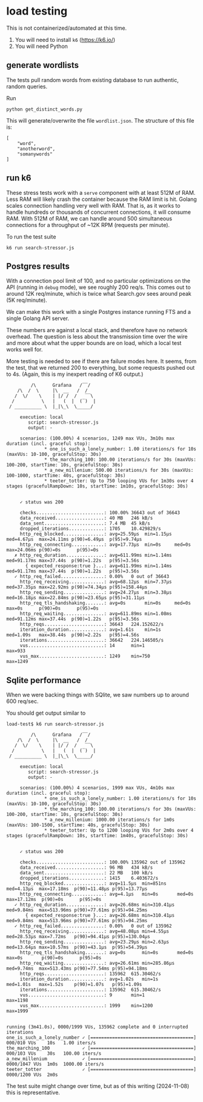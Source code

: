 # load testing

This is not containerized/automated at this time.

1. You will need to install `k6` (https://k6.io/)
2. You will need Python

## generate wordlists

The tests pull random words from existing database to run authentic, random queries.

Run

```
python get_distinct_words.py
```

This will generate/overwrite the file `wordlist.json`. The structure of this file is:

```
[
    "word",
    "anotherword",
    "somanywords"
]
```

## run k6

These stress tests work with a `serve` component with at least 512M of RAM. Less RAM will likely crash the container because the RAM limit is hit. Golang scales connection handling very well with RAM. That is, as it works to handle hundreds or thousands of concurrent connections, it will consume RAM. With 512M of RAM, we can handle around 500 simultaneous connections for a throughput of ~12K RPM (requests per minute).

To run the test suite

```
k6 run search-stressor.js
```


## Postgres results

With a connection pool limit of 100, and no particular optimizations on the API (running in `debug` mode), we see roughly 200 req/s. This comes out to around 12K req/minute, which is twice what Search.gov sees around peak (5K req/minute).

We can make this work with a single Postgres instance running FTS and a single Golang API server.

These numbers are against a local stack, and therefore have no network overhead. The question is less about the transmission time over the wire and more about what the upper bounds are on load, which a local test works well for.

More testing is needed to see if there are failure modes here. It seems, from the test, that we returned 200 to everything, but some requests pushed out to 4s. (Again, this is my inexpert reading of K6 output.)


```
         /\      Grafana   /‾‾/  
    /\  /  \     |\  __   /  /   
   /  \/    \    | |/ /  /   ‾‾\ 
  /          \   |   (  |  (‾)  |
 / __________ \  |_|\_\  \_____/ 

     execution: local
        script: search-stressor.js
        output: -

     scenarios: (100.00%) 4 scenarios, 1249 max VUs, 3m10s max duration (incl. graceful stop):
              * one_is_such_a_lonely_number: 1.00 iterations/s for 10s (maxVUs: 10-100, gracefulStop: 30s)
              * the_marching_100: 100.00 iterations/s for 30s (maxVUs: 100-200, startTime: 10s, gracefulStop: 30s)
              * a_new_millenium: 500.00 iterations/s for 30s (maxVUs: 100-1000, startTime: 40s, gracefulStop: 30s)
              * teeter_totter: Up to 750 looping VUs for 1m30s over 4 stages (gracefulRampDown: 10s, startTime: 1m10s, gracefulStop: 30s)


     ✓ status was 200

     checks.........................: 100.00% 36643 out of 36643
     data_received..................: 40 MB   246 kB/s
     data_sent......................: 7.4 MB  45 kB/s
     dropped_iterations.............: 1705    10.429829/s
     http_req_blocked...............: avg=25.59µs  min=1.15µs med=4.67µs  max=24.11ms p(90)=6.49µs  p(95)=9.74µs  
     http_req_connecting............: avg=17.73µs  min=0s     med=0s      max=24.06ms p(90)=0s      p(95)=0s      
   ✗ http_req_duration..............: avg=611.99ms min=1.14ms med=91.17ms max=37.44s  p(90)=1.22s   p(95)=3.56s   
       { expected_response:true }...: avg=611.99ms min=1.14ms med=91.17ms max=37.44s  p(90)=1.22s   p(95)=3.56s   
   ✓ http_req_failed................: 0.00%   0 out of 36643
     http_req_receiving.............: avg=68.12µs  min=7.37µs med=37.35µs max=22.92ms p(90)=74.34µs p(95)=158.44µs
     http_req_sending...............: avg=24.27µs  min=3.38µs med=16.18µs max=22.84ms p(90)=23.65µs p(95)=31.11µs 
     http_req_tls_handshaking.......: avg=0s       min=0s     med=0s      max=0s      p(90)=0s      p(95)=0s      
     http_req_waiting...............: avg=611.89ms min=1.08ms med=91.12ms max=37.44s  p(90)=1.22s   p(95)=3.56s   
     http_reqs......................: 36643   224.152622/s
     iteration_duration.............: avg=1.61s    min=1s     med=1.09s   max=38.44s  p(90)=2.22s   p(95)=4.56s   
     iterations.....................: 36642   224.146505/s
     vus............................: 14      min=1              max=933 
     vus_max........................: 1249    min=750            max=1249
```

## Sqlite performance

When we were backing things with SQlite, we saw numbers up to around 600 req/sec.

You should get output similar to

```
load-test$ k6 run search-stressor.js 

         /\      Grafana   /‾‾/  
    /\  /  \     |\  __   /  /   
   /  \/    \    | |/ /  /   ‾‾\ 
  /          \   |   (  |  (‾)  |
 / __________ \  |_|\_\  \_____/ 

     execution: local
        script: search-stressor.js
        output: -

     scenarios: (100.00%) 4 scenarios, 1999 max VUs, 4m10s max duration (incl. graceful stop):
              * one_is_such_a_lonely_number: 1.00 iterations/s for 10s (maxVUs: 10-100, gracefulStop: 30s)
              * the_marching_100: 100.00 iterations/s for 30s (maxVUs: 100-200, startTime: 10s, gracefulStop: 30s)
              * a_new_millenium: 1000.00 iterations/s for 1m0s (maxVUs: 100-1500, startTime: 40s, gracefulStop: 30s)
              * teeter_totter: Up to 1200 looping VUs for 2m0s over 4 stages (gracefulRampDown: 10s, startTime: 1m40s, gracefulStop: 30s)


     ✓ status was 200

     checks.........................: 100.00% 135962 out of 135962
     data_received..................: 96 MB   434 kB/s
     data_sent......................: 22 MB   100 kB/s
     dropped_iterations.............: 1415    6.403672/s
     http_req_blocked...............: avg=11.5µs  min=851ns    med=4.13µs  max=17.18ms  p(90)=11.48µs p(95)=13.77µs 
     http_req_connecting............: avg=4.1µs   min=0s       med=0s      max=17.12ms  p(90)=0s      p(95)=0s      
   ✓ http_req_duration..............: avg=26.68ms min=310.41µs med=9.84ms  max=513.96ms p(90)=77.61ms p(95)=94.25ms 
       { expected_response:true }...: avg=26.68ms min=310.41µs med=9.84ms  max=513.96ms p(90)=77.61ms p(95)=94.25ms 
   ✓ http_req_failed................: 0.00%   0 out of 135962
     http_req_receiving.............: avg=48.08µs min=4.55µs   med=28.53µs max=7.72ms   p(90)=94.41µs p(95)=130.04µs
     http_req_sending...............: avg=23.29µs min=2.63µs   med=13.64µs max=10.57ms  p(90)=43.1µs  p(95)=54.39µs 
     http_req_tls_handshaking.......: avg=0s      min=0s       med=0s      max=0s       p(90)=0s      p(95)=0s      
     http_req_waiting...............: avg=26.61ms min=285.86µs med=9.74ms  max=513.43ms p(90)=77.54ms p(95)=94.18ms 
     http_reqs......................: 135962  615.30462/s
     iteration_duration.............: avg=1.02s   min=1s       med=1.01s   max=1.52s    p(90)=1.07s   p(95)=1.09s   
     iterations.....................: 135962  615.30462/s
     vus............................: 9       min=1                max=1198
     vus_max........................: 1999    min=1200             max=1999


running (3m41.0s), 0000/1999 VUs, 135962 complete and 0 interrupted iterations
one_is_such_a_lonely_number ✓ [======================================] 000/010 VUs    10s   1.00 iters/s
the_marching_100            ✓ [======================================] 000/103 VUs    30s   100.00 iters/s
a_new_millenium             ✓ [======================================] 0000/1047 VUs  1m0s  1000.00 iters/s
teeter_totter               ✓ [======================================] 0000/1200 VUs  2m0s 
```

The test suite might change over time, but as of this writing (2024-11-08) this is representative.